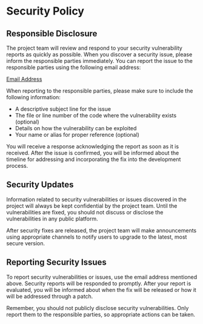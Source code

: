 # Security Policy

## Responsible Disclosure

The project team will review and respond to your security vulnerability reports as quickly as possible. When you discover a security issue, please inform the responsible parties immediately. You can report the issue to the responsible parties using the following email address:

[Email Address](mailto:taiizor@vegalya.com)

When reporting to the responsible parties, please make sure to include the following information:

- A descriptive subject line for the issue
- The file or line number of the code where the vulnerability exists (optional)
- Details on how the vulnerability can be exploited
- Your name or alias for proper reference (optional)

You will receive a response acknowledging the report as soon as it is received. After the issue is confirmed, you will be informed about the timeline for addressing and incorporating the fix into the development process.

## Security Updates

Information related to security vulnerabilities or issues discovered in the project will always be kept confidential by the project team. Until the vulnerabilities are fixed, you should not discuss or disclose the vulnerabilities in any public platform.

After security fixes are released, the project team will make announcements using appropriate channels to notify users to upgrade to the latest, most secure version.

## Reporting Security Issues

To report security vulnerabilities or issues, use the email address mentioned above. Security reports will be responded to promptly. After your report is evaluated, you will be informed about when the fix will be released or how it will be addressed through a patch.

Remember, you should not publicly disclose security vulnerabilities. Only report them to the responsible parties, so appropriate actions can be taken.